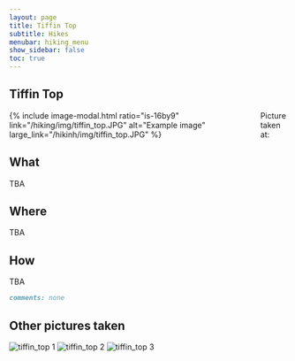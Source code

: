 ```yaml
---
layout: page
title: Tiffin Top
subtitle: Hikes
menubar: hiking_menu
show_sidebar: false
toc: true
---
```


## Tiffin Top

<div class="columns">
<div class="column is-6">
{% include image-modal.html ratio="is-16by9" link="/hiking/img/tiffin_top.JPG" alt="Example image" large_link="/hikinh/img/tiffin_top.JPG" %}
</div>
<div class="column is-6">
Picture taken at:
</div>
</div>

## What
TBA

## Where
TBA

## How
TBA

```markdown
comments: none
```

## Other pictures taken
![tiffin_top 1](/hiking/img/tiffin_top1.JPG)
![tiffin_top 2](/hiking/img/tiffin_top2.JPG)
![tiffin_top 3](/hiking/img/tiffin_top3.JPG)
